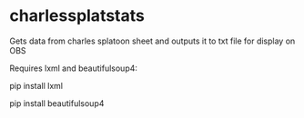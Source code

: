 # charlessplatstats
Gets data from charles splatoon sheet and outputs it to txt file for display on OBS

Requires lxml and beautifulsoup4:

pip install lxml

pip install beautifulsoup4
